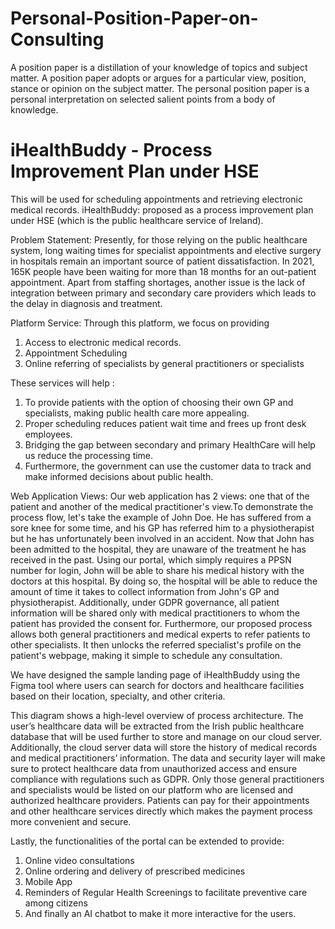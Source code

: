 # Personal-Position-Paper-on-Consulting
A position paper is a distillation of your knowledge of topics and subject matter. A position paper adopts or argues for a particular view, position, stance or opinion on the subject matter. The personal position paper is a personal interpretation on selected salient points from a body of knowledge.

# iHealthBuddy - Process Improvement Plan under HSE
This will be used for scheduling appointments and retrieving electronic medical records. 
iHealthBuddy: proposed as a process improvement plan under HSE (which is the public healthcare service of Ireland).

Problem Statement:
Presently, for those relying on the public healthcare system, long waiting times for specialist appointments and elective surgery in hospitals remain an important source of patient dissatisfaction. In 2021, 165K people have been waiting for more than 18 months for an out-patient appointment. Apart from staffing shortages, another issue is the lack of integration between primary and secondary care providers which leads to the delay in diagnosis and treatment.

Platform Service:
Through this platform, we focus on providing 
1.	Access to electronic medical records.
2.	Appointment Scheduling
3.	Online referring of specialists by general practitioners or specialists 

These services will help :
1.	To provide patients with the option of choosing their own GP and specialists, making public health care more appealing. 
2.	Proper scheduling reduces patient wait time and frees up front desk employees.
3.	Bridging the gap between secondary and primary HealthCare will help us reduce the processing time.
4.	Furthermore, the government can use the customer data to track and make informed decisions about public health.

Web Application Views:
Our web application has 2 views: one that of the patient and another of the medical practitioner's view.To demonstrate the process flow, let's take the example of John Doe. He has suffered from a sore knee for some time, and his GP has referred him to a physiotherapist but he has unfortunately been involved in an accident. Now that John has been admitted to the hospital, they are unaware of the treatment he has received in the past. Using our portal, which simply requires a PPSN number for login, John will be able to share his medical history with the doctors at this hospital. By doing so, the hospital will be able to reduce the amount of time it takes to collect information from John's GP and physiotherapist. Additionally, under GDPR governance, all patient information will be shared only with medical practitioners to whom the patient has provided the consent for. Furthermore, our proposed process allows both general practitioners and medical experts to refer patients to other specialists. It then unlocks the referred specialist's profile on the patient's webpage, making it simple to schedule any consultation.

We have designed the sample landing page of iHealthBuddy using the Figma tool where users can search for doctors and healthcare facilities based on their location, specialty, and other criteria.

This diagram shows a high-level overview of process architecture. 
The user’s healthcare data will be extracted from the Irish public healthcare database that will be used further to store and manage on our cloud server.  Additionally, the cloud server data will store the history of medical records and medical practitioners’ information. The data and security layer will make sure to protect healthcare data from unauthorized access and ensure compliance with regulations such as GDPR. Only those general practitioners and specialists would be listed on our platform who are licensed and authorized healthcare providers. Patients can pay for their appointments and other healthcare services directly which makes the payment process more convenient and secure.

Lastly, the functionalities of the portal can be extended to provide:
1.	Online video consultations
2.	Online ordering and delivery of prescribed medicines
3.	Mobile App
4.	Reminders of Regular Health Screenings to facilitate preventive care among citizens
5.	And finally an AI chatbot to make it more interactive for the users.

